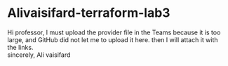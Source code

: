 # Alivaisifard-terraform-lab3
Hi professor, 
I must upload the provider file in the Teams because it is too large, and GitHub did not let me to upload it here. then I will attach it with the links.  
sincerely, 
Ali vaisifard 

